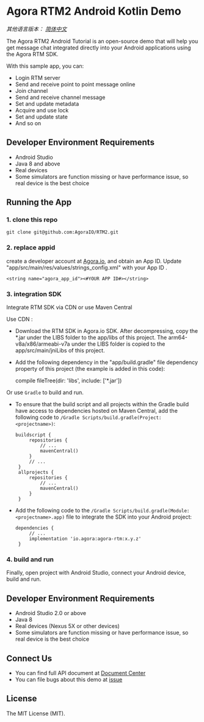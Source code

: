 # Agora RTM2  Android Kotlin Demo

*其他语言版本： [简体中文](README.zh.md)*

The Agora RTM2 Android Tutorial is an open-source demo that will help you get message chat integrated directly into your Android applications using the Agora RTM SDK.

With this sample app, you can:

- Login RTM server
- Send and receive point to point message online
- Join channel
- Send and receive channel message
- Set and update metadata
- Acquire and use lock
- Set and update state
- And so on

## Developer Environment Requirements

- Android Studio
- Java 8 and above
- Real devices
- Some simulators are function missing or have performance issue, so real device is the best choice

## Running the App

### 1. clone this repo
```
git clone git@github.com:AgoraIO/RTM2.git
```

### 2. replace appid 
create a developer account at [Agora.io](https://dashboard.agora.io/signin/), and obtain an App ID.
Update "app/src/main/res/values/strings_config.xml" with your App ID .

```
<string name="agora_app_id"><#YOUR APP ID#></string>

```

### 3. integration SDK

Integrate RTM SDK via CDN or use Maven Central

Use CDN :
* Download the RTM SDK in Agora.io SDK. After decompressing, copy the *.jar under the LIBS folder to the app/libs of this project. The arm64-v8a/x86/armeabi-v7a under the LIBS folder is copied to the app/src/main/jniLibs of this project.

* Add the following dependency in the "app/build.gradle" file dependency property of this project (the example is added in this code):

  compile fileTree(dir: 'libs', include: ['*.jar'])


Or use `Gradle` to build and run.

* To ensure that the build script and all projects within the Gradle build have access to dependencies hosted on Maven Central, add the following code to `/Gradle Scripts/build.gradle(Project: <projectname>)`:

  ```
  buildscript {
       repositories {
           // ...
           mavenCentral()
       }
       // ...
   }
   allprojects {
       repositories {
           // ...
           mavenCentral()
       }
   }
  ```

* Add the following code to the `/Gradle Scripts/build.gradle(Module: <projectname>.app)` file to integrate the SDK into your Android project:

  ```
  dependencies {
       // ...
       implementation 'io.agora:agora-rtm:x.y.z'
   }
  ```

### 4. build and run
Finally, open project with Android Studio, connect your Android device, build and run.


## Developer Environment Requirements

- Android Studio 2.0 or above
- Java 8
- Real devices (Nexus 5X or other devices)
- Some simulators are function missing or have performance issue, so real device is the best choice

## Connect Us

- You can find full API document at [Document Center](https://docs.agora.io/en/)
- You can file bugs about this demo at [issue](https://github.com/AgoraIO/RTM2/issues)

## License

The MIT License (MIT).